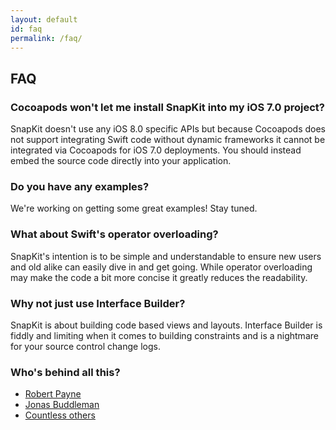 ```yaml
---
layout: default
id: faq
permalink: /faq/
---
```

## FAQ

### Cocoapods won't let me install SnapKit into my iOS 7.0 project?

SnapKit doesn't use any iOS 8.0 specific APIs but because Cocoapods does not support integrating Swift code without dynamic frameworks it cannot be integrated via Cocoapods for iOS 7.0 deployments. You should instead embed the source code directly into your application.

### Do you have any examples?

We're working on getting some great examples! Stay tuned.

### What about Swift's operator overloading?

SnapKit's intention is to be simple and understandable to ensure new users and old alike can easily dive in and get going. While operator overloading may make the code a bit more concise it greatly reduces the readability.

### Why not just use Interface Builder?

SnapKit is about building code based views and layouts. Interface Builder is fiddly and limiting when it comes to building constraints and is a nightmare for your source control change logs.

### Who's behind all this?

* [Robert Payne](https://github.com/robertjpayne)
* [Jonas Buddleman](https://github.com/cloudkite)
* [Countless others](https://github.com/SnapKit/SnapKit/graphs/contributors)